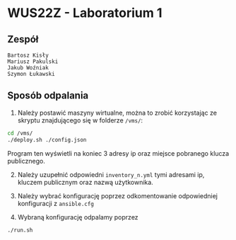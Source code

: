 # WUS22Z - Laboratorium 1

## Zespół

```
Bartosz Kisły
Mariusz Pakulski
Jakub Woźniak
Szymon Łukawski
```

## Sposób odpalania

1. Należy postawić maszyny wirtualne, można to zrobić korzystając ze skryptu znajdującego się w folderze `/vms/`:

```bash
cd /vms/
./deploy.sh ./config.json
```

Program ten wyświetli na koniec 3 adresy ip oraz miejsce pobranego klucza publicznego.

2. Należy uzupełnić odpowiedni `inventory_n.yml` tymi adresami ip, kluczem publicznym oraz nazwą użytkownika.

3. Należy wybrać konfigurację poprzez odkomentowanie odpowiedniej konfiguracji z `ansible.cfg`

4. Wybraną konfigurację odpalamy poprzez 
```bash
./run.sh
```
